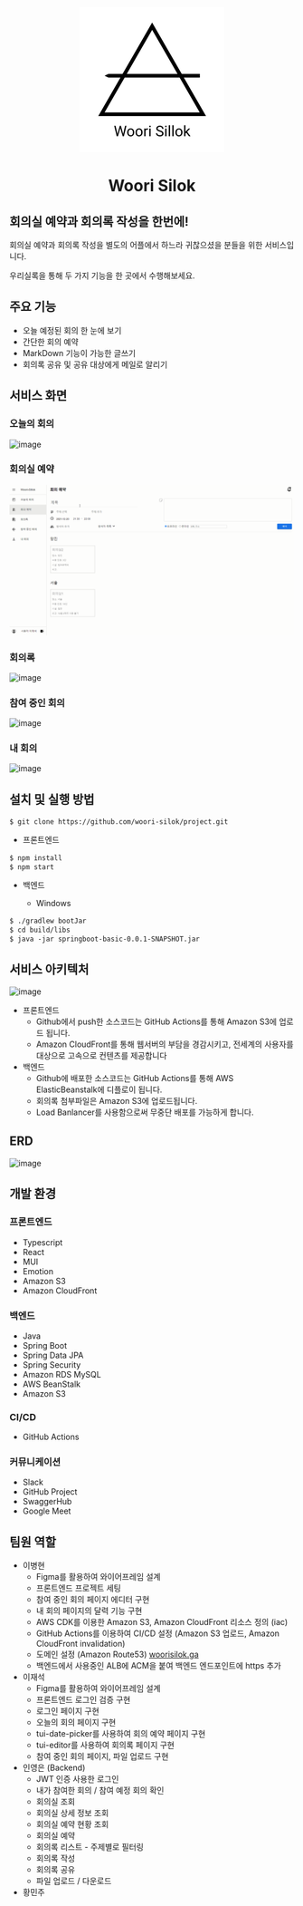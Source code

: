 <p align="center">
  <img src = "./woorisilok.svg">
  <h1 align="center">Woori Silok</h1>
</p>

## 회의실 예약과 회의록 작성을 한번에!

회의실 예약과 회의록 작성을 별도의 어플에서 하느라 귀찮으셨을 분들을 위한 서비스입니다.

우리실록을 통해 두 가지 기능을 한 곳에서 수행해보세요.

## 주요 기능

- 오늘 예정된 회의 한 눈에 보기
- 간단한 회의 예약
- MarkDown 기능이 가능한 글쓰기
- 회의록 공유 및 공유 대상에게 메일로 알리기

## 서비스 화면

### 오늘의 회의

![image](https://user-images.githubusercontent.com/46465928/146960574-5d303707-298d-4089-bdca-2a4b595c4667.png)

### 회의실 예약

![시연](./시연.gif)

### 회의록

![image](https://user-images.githubusercontent.com/46465928/146960486-2c1c172c-a95a-4ac7-ab6a-8eef4f52d016.png)

### 참여 중인 회의

![image](https://user-images.githubusercontent.com/46465928/146960449-1078a4de-f2a0-42fc-8690-641e483f159d.png)

### 내 회의

![image](https://user-images.githubusercontent.com/46465928/146960402-78e2f892-4219-4e64-8b19-7b3d7bc36c40.png)


## 설치 및 실행 방법

```
$ git clone https://github.com/woori-silok/project.git
```

- 프론트엔드

```
$ npm install
$ npm start
```

- 백엔드

  - Windows

```
$ ./gradlew bootJar
$ cd build/libs
$ java -jar springboot-basic-0.0.1-SNAPSHOT.jar
```

## 서비스 아키텍처

![image](https://user-images.githubusercontent.com/46465928/146960972-e9a58a37-e6e6-4741-b558-e7c74e8d2b9d.png)
- 프론트엔드
  - Github에서 push한 소스코드는 GitHub Actions를 통해 Amazon S3에 업로드 됩니다.
  - Amazon CloudFront를 통해 웹서버의 부담을 경감시키고, 전세계의 사용자를 대상으로 고속으로 컨텐츠를 제공합니다
- 백엔드
  - Github에 배포한 소스코드는 GitHub Actions를 통해 AWS ElasticBeanstalk에 디플로이 됩니다.
  - 회의록 첨부파일은 Amazon S3에 업로드됩니다.
  - Load Banlancer를 사용함으로써 무중단 배포를 가능하게 합니다.

## ERD
![image](https://user-images.githubusercontent.com/46465928/146958494-6dc4aa70-25b3-44cf-96fe-c337f0b92231.png)

## 개발 환경

### 프론트엔드
- Typescript
- React
- MUI
- Emotion
- Amazon S3
- Amazon CloudFront

### 백엔드
- Java
- Spring Boot
- Spring Data JPA
- Spring Security
- Amazon RDS MySQL
- AWS BeanStalk
- Amazon S3

### CI/CD
- GitHub Actions

### 커뮤니케이션
- Slack
- GitHub Project
- SwaggerHub
- Google Meet

## 팀원 역할

- 이병현
  - Figma를 활용하여 와이어프레임 설계
  - 프론트엔드 프로젝트 세팅
  - 참여 중인 회의 페이지 에디터 구현
  - 내 회의 페이지의 달력 기능 구현
  - AWS CDK를 이용한 Amazon S3, Amazon CloudFront 리소스 정의 (iac)
  - GitHub Actions를 이용하여 CI/CD 설정 (Amazon S3 업로드, Amazon CloudFront invalidation)
  - 도메인 설정 (Amazon Route53) [woorisilok.ga](https://woorisilok.ga/)
  - 백엔드에서 사용중인 ALB에 ACM을 붙여 백엔드 엔드포인트에 https 추가
- 이재석
  - Figma를 활용하여 와이어프레임 설계
  - 프론트엔드 로그인 검증 구현
  - 로그인 페이지 구현
  - 오늘의 회의 페이지 구현
  - tui-date-picker를 사용하여 회의 예약 페이지 구현
  - tui-editor를 사용하여 회의록 페이지 구현
  - 참여 중인 회의 페이지, 파일 업로드 구현
- 인영은 (Backend)
  - JWT 인증 사용한 로그인	
  - 내가 참여한 회의 / 참여 예정 회의 확인
  - 회의실 조회
  - 회의실 상세 정보 조회
  - 회의실 예약 현황 조회
  - 회의실 예약
  - 회의록 리스트 - 주제별로 필터링
  - 회의록 작성
  - 회의록 공유
  - 파일 업로드 / 다운로드
- 황민주
